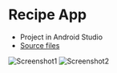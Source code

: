 # Recipe App
- Project in Android Studio
- [Source files](https://github.com/simon-bonnedahl/TDDE43/tree/main/Projekt/app/src/main/java/com/example/projekt)

![Screenshot1]()
![Screenshot2]()
